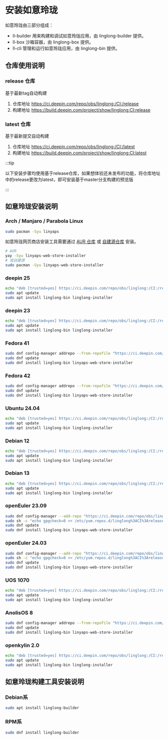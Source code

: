 <!--
SPDX-FileCopyrightText: 2023 UnionTech Software Technology Co., Ltd.

SPDX-License-Identifier: LGPL-3.0-or-later
-->

# 安装如意玲珑

如意玲珑由三部分组成：

- ll-builder 用来构建和调试如意玲珑应用，由 linglong-builder 提供。
- ll-box 沙箱容器，由 linglong-box 提供。
- ll-cli 管理和运行如意玲珑应用，由 linglong-bin 提供。

## 仓库使用说明

### release 仓库

基于最新tag自动构建

1.  仓库地址 <https://ci.deepin.com/repo/obs/linglong:/CI:/release>
2.  构建地址 <https://build.deepin.com/project/show/linglong:CI:release>

### latest 仓库

基于最新提交自动构建

1.  仓库地址 <https://ci.deepin.com/repo/obs/linglong:/CI:/latest>
2.  构建地址 <https://build.deepin.com/project/show/linglong:CI:latest>

:::tip

以下安装步骤均使用基于release仓库，如果想体验还未发布的功能，将仓库地址中的release更改为latest，即可安装基于master分支构建的预览版

:::

## 如意玲珑安装说明

### Arch / Manjaro / Parabola Linux

```sh
sudo pacman -Syu linyaps
```

如意玲珑网页商店安装工具需要通过 [AUR 仓库](https://aur.archlinux.org/packages/linyaps-web-store-installer) 或 [自建源仓库](https://github.com/taotieren/aur-repo) 安装。

```bash
# AUR
yay -Syu linyaps-web-store-installer
# 或自建源
sudo pacman -Syu linyaps-web-store-installer
```

### deepin 25

```sh
echo "deb [trusted=yes] https://ci.deepin.com/repo/obs/linglong:/CI:/release/Deepin_25/ ./" | sudo tee /etc/apt/sources.list.d/linglong.list
sudo apt update
sudo apt install linglong-bin linglong-installer
```

### deepin 23

```sh
echo "deb [trusted=yes] https://ci.deepin.com/repo/obs/linglong:/CI:/release/Deepin_23/ ./" | sudo tee /etc/apt/sources.list.d/linglong.list
sudo apt update
sudo apt install linglong-bin linglong-installer
```

### Fedora 41

```sh
sudo dnf config-manager addrepo --from-repofile "https://ci.deepin.com/repo/obs/linglong:/CI:/release/Fedora_41/linglong%3ACI%3Arelease.repo"
sudo dnf update
sudo dnf install linglong-bin linyaps-web-store-installer
```

### Fedora 42

```sh
sudo dnf config-manager addrepo --from-repofile "https://ci.deepin.com/repo/obs/linglong:/CI:/release/Fedora_42/linglong%3ACI%3Arelease.repo"
sudo dnf update
sudo dnf install linglong-bin linyaps-web-store-installer
```

### Ubuntu 24.04

```sh
echo "deb [trusted=yes] https://ci.deepin.com/repo/obs/linglong:/CI:/release/xUbuntu_24.04/ ./" | sudo tee /etc/apt/sources.list.d/linglong.list
sudo apt update
sudo apt install linglong-bin linglong-installer
```

### Debian 12

```sh
echo "deb [trusted=yes] https://ci.deepin.com/repo/obs/linglong:/CI:/release/Debian_12/ ./" | sudo tee /etc/apt/sources.list.d/linglong.list
sudo apt update
sudo apt install linglong-bin linglong-installer
```

### Debian 13

```sh
echo "deb [trusted=yes] https://ci.deepin.com/repo/obs/linglong:/CI:/release/Debian_13/ ./" | sudo tee /etc/apt/sources.list.d/linglong.list
sudo apt update
sudo apt install linglong-bin linglong-installer
```

### openEuler 23.09

```sh
sudo dnf config-manager --add-repo "https://ci.deepin.com/repo/obs/linglong:/CI:/release/openEuler_23.09/linglong%3ACI%3Arelease.repo"
sudo sh -c "echo gpgcheck=0 >> /etc/yum.repos.d/linglong%3ACI%3Arelease.repo"
sudo dnf update
sudo dnf install linglong-bin linyaps-web-store-installer
```

### openEuler 24.03

```sh
sudo dnf config-manager --add-repo "https://ci.deepin.com/repo/obs/linglong:/CI:/release/openEuler_24.03/linglong%3ACI%3Arelease.repo"
sudo sh -c "echo gpgcheck=0 >> /etc/yum.repos.d/linglong%3ACI%3Arelease.repo"
sudo dnf update
sudo dnf install linglong-bin linyaps-web-store-installer
```

### UOS 1070

```sh
echo "deb [trusted=yes] https://ci.deepin.com/repo/obs/linglong:/CI:/release/uos_1070/ ./" | sudo tee /etc/apt/sources.list.d/linglong.list
sudo apt update
sudo apt install linglong-bin linglong-installer
```

### AnolisOS 8

```sh
sudo dnf config-manager addrepo --from-repofile "https://ci.deepin.com/repo/obs/linglong:/CI:/release/AnolisOS_8/linglong%3ACI%3Arelease.repo"
sudo dnf update
sudo dnf install linglong-bin linyaps-web-store-installer
```

### openkylin 2.0

```sh
echo "deb [trusted=yes] https://ci.deepin.com/repo/obs/linglong:/CI:/release/openkylin_2.0/ ./" | sudo tee /etc/apt/sources.list.d/linglong.list
sudo apt update
sudo apt install linglong-bin linglong-installer
```

## 如意玲珑构建工具安装说明

### Debian系

```bash
sudo apt install linglong-builder
```

### RPM系

```bash
sudo dnf install linglong-builder
```
